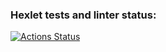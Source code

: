 ### Hexlet tests and linter status:
[![Actions Status](https://github.com/kirillZhagrin/frontend-project-44/actions/workflows/hexlet-check.yml/badge.svg)](https://github.com/kirillZhagrin/frontend-project-44/actions)